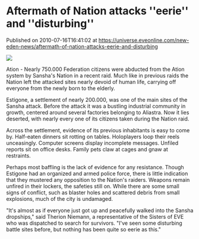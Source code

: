 # Aftermath of Nation attacks ''eerie'' and ''disturbing''
Published on 2010-07-16T16:41:02 at https://universe.eveonline.com/new-eden-news/aftermath-of-nation-attacks-eerie-and-disturbing

![](http://www.eve-mercury.net/images/mercurybanner.png)

Ation - Nearly 750.000 Federation citizens were abducted from the Ation system by Sansha's Nation in a recent raid. Much like in previous raids the Nation left the attacked sites nearly devoid of human life, carrying off everyone from the newly born to the elderly.  
  
Estigone, a settlement of nearly 200.000, was one of the main sites of the Sansha attack. Before the attack it was a bustling industrial community in growth, centered around several factories belonging to Aliastra. Now it lies deserted, with nearly every one of its citizens taken during the Nation raid.  
  
Across the settlement, evidence of its previous inhabitants is easy to come by. Half-eaten dinners sit rotting on tables. Holoplayers loop their reels unceasingly. Computer screens display incomplete messages. Unfiled reports sit on office desks. Family pets claw at cages and gnaw at restraints.  
  
Perhaps most baffling is the lack of evidence for any resistance. Though Estigone had an organized and armed police force, there is little indication that they mustered any opposition to the Nation's raiders. Weapons remain unfired in their lockers, the safeties still on. While there are some small signs of conflict, such as blaster holes and scattered debris from small explosions, much of the city is undamaged.  
  
"It's almost as if everyone just got up and peacefully walked into the Sansha dropships," said Therion Niemann, a representative of the Sisters of EVE who was dispatched to search for survivors. "I've seen some disturbing battle sites before, but nothing has been quite so eerie as this."
